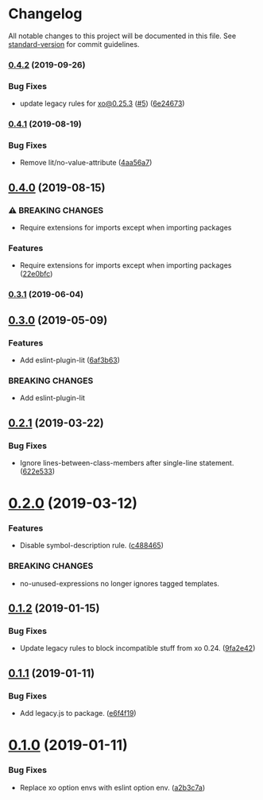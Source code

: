 # Changelog

All notable changes to this project will be documented in this file. See [standard-version](https://github.com/conventional-changelog/standard-version) for commit guidelines.

### [0.4.2](https://github.com/cfware/eslint-config-browser/compare/v0.4.1...v0.4.2) (2019-09-26)


### Bug Fixes

* update legacy rules for xo@0.25.3 ([#5](https://github.com/cfware/eslint-config-browser/issues/5)) ([6e24673](https://github.com/cfware/eslint-config-browser/commit/6e24673))

### [0.4.1](https://github.com/cfware/eslint-config-browser/compare/v0.4.0...v0.4.1) (2019-08-19)


### Bug Fixes

* Remove lit/no-value-attribute ([4aa56a7](https://github.com/cfware/eslint-config-browser/commit/4aa56a7))

## [0.4.0](https://github.com/cfware/eslint-config-browser/compare/v0.3.1...v0.4.0) (2019-08-15)


### ⚠ BREAKING CHANGES

* Require extensions for imports except when importing packages

### Features

* Require extensions for imports except when importing packages ([22e0bfc](https://github.com/cfware/eslint-config-browser/commit/22e0bfc))

### [0.3.1](https://github.com/cfware/eslint-config-browser/compare/v0.3.0...v0.3.1) (2019-06-04)



## [0.3.0](https://github.com/cfware/eslint-config-browser/compare/v0.2.1...v0.3.0) (2019-05-09)


### Features

* Add eslint-plugin-lit ([6af3b63](https://github.com/cfware/eslint-config-browser/commit/6af3b63))


### BREAKING CHANGES

* Add eslint-plugin-lit



## [0.2.1](https://github.com/cfware/eslint-config-browser/compare/v0.2.0...v0.2.1) (2019-03-22)


### Bug Fixes

* Ignore lines-between-class-members after single-line statement. ([622e533](https://github.com/cfware/eslint-config-browser/commit/622e533))



# [0.2.0](https://github.com/cfware/eslint-config-browser/compare/v0.1.2...v0.2.0) (2019-03-12)


### Features

* Disable symbol-description rule. ([c488465](https://github.com/cfware/eslint-config-browser/commit/c488465))


### BREAKING CHANGES

* no-unused-expressions no longer ignores tagged
templates.



## [0.1.2](https://github.com/cfware/eslint-config-browser/compare/v0.1.1...v0.1.2) (2019-01-15)


### Bug Fixes

* Update legacy rules to block incompatible stuff from xo 0.24. ([9fa2e42](https://github.com/cfware/eslint-config-browser/commit/9fa2e42))



## [0.1.1](https://github.com/cfware/eslint-config-browser/compare/v0.1.0...v0.1.1) (2019-01-11)


### Bug Fixes

* Add legacy.js to package. ([e6f4f19](https://github.com/cfware/eslint-config-browser/commit/e6f4f19))



# [0.1.0](https://github.com/cfware/eslint-config-browser/compare/a2b3c7a...v0.1.0) (2019-01-11)


### Bug Fixes

* Replace xo option envs with eslint option env. ([a2b3c7a](https://github.com/cfware/eslint-config-browser/commit/a2b3c7a))
